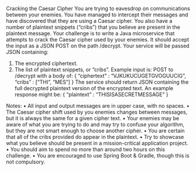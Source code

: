 Cracking the Caesar Cipher
You are trying to eavesdrop on communications between your enemies. You have managed
to intercept their messages and have discovered that they are using a Caesar cipher. You
also have a number of plaintext snippets (“cribs”) that you believe are present in the
plaintext message.
Your challenge is to write a Java microservice that attempts to crack the Caesar cipher used
by your enemies. It should accept the input as a JSON POST on the path /decrypt.
Your service will be passed JSON containing:
1. The encrypted ciphertext.
2. The list of plaintext snippets, or “cribs”.
Example input is:
POST to /decrypt with a body of:
{
 “ciphertext” : “VJKUKUCUGETGVOGUUCIG”,
 “cribs” : [“THI”, “MES”]
}
The service should return JSON containing the full decrypted plaintext version of the
encrypted text.
An example response might be:
{
 “plaintext” : “THISISASECRETMESSAGE”
}

Notes:
• All input and output messages are in upper case, with no spaces.
• The Caesar cipher shift used by you enemies changes between messages, but it is
always the same for a given cipher text.
• Your enemies may be aware of what you are trying to do and may try to confuse
your algorithm, but they are not smart enough to choose another cipher.
• You are certain that all of the cribs provided do appear in the plaintext.
• Try to showcase what you believe should be present in a mission-critical application
project.
• You should aim to spend no more than around two hours on this challenge.
• You are encouraged to use Spring Boot & Gradle, though this is not compulsory.
